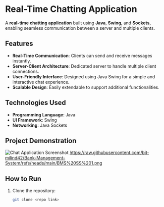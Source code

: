 # Real-Time Chatting Application

A **real-time chatting application** built using **Java**, **Swing**, and **Sockets**, enabling seamless communication between a server and multiple clients.

## Features
- **Real-Time Communication**: Clients can send and receive messages instantly.
- **Server-Client Architecture**: Dedicated server to handle multiple client connections.
- **User-Friendly Interface**: Designed using Java Swing for a simple and interactive chat experience.
- **Scalable Design**: Easily extendable to support additional functionalities.

## Technologies Used
- **Programming Language**: Java
- **UI Framework**: Swing
- **Networking**: Java Sockets

## Project Demonstration
![Chat Application Screenshot]()
https://raw.githubusercontent.com/bit-milind42/Bank-Management-System/refs/heads/main/BMS%20SS%201.png


## How to Run
1. Clone the repository:
   ```bash
   git clone <repo link>
   
